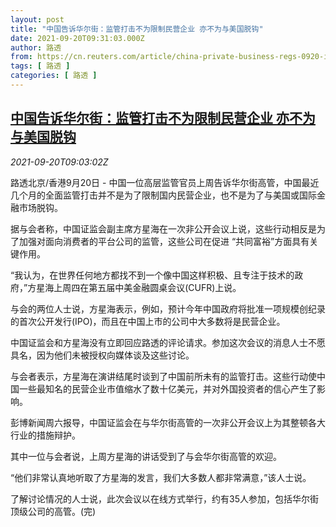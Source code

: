 ```yaml
---
layout: post
title: "中国告诉华尔街：监管打击不为限制民营企业 亦不为与美国脱钩"
date: 2021-09-20T09:31:03.000Z
author: 路透
from: https://cn.reuters.com/article/china-private-business-regs-0920-idCNKBS2GG0GM
tags: [ 路透 ]
categories: [ 路透 ]
---
```

<!--1632130263000-->
[中国告诉华尔街：监管打击不为限制民营企业 亦不为与美国脱钩](https://cn.reuters.com/article/china-private-business-regs-0920-idCNKBS2GG0GM)
------

<div>
<div><i>2021-09-20T09:03:02Z</i></div><p>路透北京/香港9月20日 - 中国一位高层监管官员上周告诉华尔街高管，中国最近几个月的全面监管打击并不是为了限制国内民营企业，也不是为了与美国或国际金融市场脱钩。</p><p>据与会者称，中国证监会副主席方星海在一次非公开会议上说，这些行动相反是为了加强对面向消费者的平台公司的监管，这些公司在促进 “共同富裕”方面具有关键作用。</p><p>“我认为，在世界任何地方都找不到一个像中国这样积极、且专注于技术的政府，”方星海上周四在第五届中美金融圆桌会议(CUFR)上说。</p><p>与会的两位人士说，方星海表示，例如，预计今年中国政府将批准一项规模创纪录的首次公开发行(IPO)，而且在中国上市的公司中大多数将是民营企业。</p><p>中国证监会和方星海没有立即回应路透的评论请求。参加这次会议的消息人士不愿具名，因为他们未被授权向媒体谈及这些讨论。</p><p>与会者表示，方星海在演讲结尾时谈到了中国前所未有的监管打击。这些行动使中国一些最知名的民营企业市值缩水了数十亿美元，并对外国投资者的信心产生了影响。</p><p>彭博新闻周六报导，中国证监会在与华尔街高管的一次非公开会议上为其整顿各大行业的措施辩护。</p><p>其中一位与会者说，上周方星海的讲话受到了与会华尔街高管的欢迎。</p><p>“他们非常认真地听取了方星海的发言，我们大多数人都非常满意，”该人士说。</p><p>了解讨论情况的人士说，此次会议以在线方式举行，约有35人参加，包括华尔街顶级公司的高管。(完)</p>
</div>
